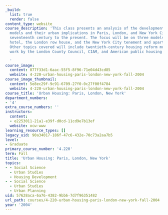 ```yaml
---
_build:
  list: true
  render: false
content_type: website
course_description: 'This class presents an analysis of the development of housing
  models and their urban implications in Paris, London, and New York City from the
  seventeenth century to the present. The focus will be on three models: the French
  hotel, the London row house, and the New York City tenement and apartment building.
  Other topics covered will include twentieth-century housing reform movements and
  work by the London County Council, CIAM, and American public housing agencies.

  '
course_image:
  content: 077f33d1-6aac-55f5-8f96-71e04d43cd85
  website: 4-220-urban-housing-paris-london-new-york-fall-2004
course_image_thumbnail:
  content: 5e8ec29f-9c91-6709-27f0-0c27f00f4784
  website: 4-220-urban-housing-paris-london-new-york-fall-2004
course_title: 'Urban Housing: Paris, London, New York'
department_numbers:
- '4'
extra_course_numbers: ''
instructors:
  content:
  - e2253011-21a1-e39f-d0cd-11cd9e7b13ef
  website: ocw-www
learning_resource_types: []
legacy_uid: 90a34017-186f-47c6-432e-70c73a2aa7b5
level:
- Graduate
primary_course_number: '4.220'
term: Fall
title: 'Urban Housing: Paris, London, New York'
topics:
- - Social Science
  - Urban Studies
  - Housing Development
- - Social Science
  - Urban Studies
  - Urban Planning
uid: 57628aca-6a76-4382-9bb6-7d7f96351482
url_path: courses/4-220-urban-housing-paris-london-new-york-fall-2004
year: '2004'
---
```

